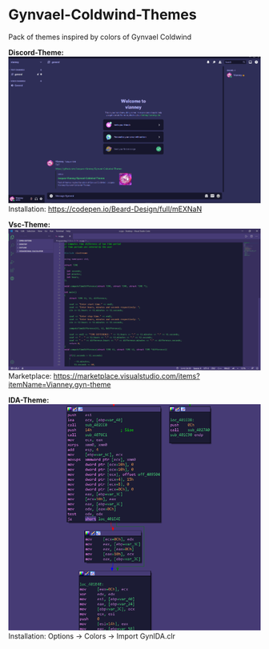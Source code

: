 # Gynvael-Coldwind-Themes
Pack of themes inspired by colors of Gynvael Coldwind


**Discord-Theme:**
![Discord](https://github.com/Jacques-Vianney/Gynvael-Coldwind-Themes/blob/main/Image/discord.png)
Installation: https://codepen.io/Beard-Design/full/mEXNaN


**Vsc-Theme:**
![VSC](https://github.com/Jacques-Vianney/Gynvael-Coldwind-Themes/blob/main/Image/vsc.png)
Marketplace: https://marketplace.visualstudio.com/items?itemName=Vianney.gyn-theme

**IDA-Theme:**
![IDA](https://github.com/Jacques-Vianney/Gynvael-Coldwind-Themes/blob/main/Image/ida.png)
Installation: Options -> Colors -> Import GynIDA.clr
